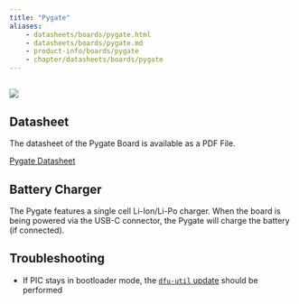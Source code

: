 ```yaml
---
title: "Pygate"
aliases:
    - datasheets/boards/pygate.html
    - datasheets/boards/pygate.md
    - product-info/boards/pygate
    - chapter/datasheets/boards/pygate
---
```


## ![](/gitbook/assets/pygate.png)

## Datasheet

The datasheet of the Pygate Board is available as a PDF File.

<a href="/gitbook/assets/specsheets/Pycom_002_Specsheets_Pygate_v1.pdf" target="_blank"> Pygate Datasheet </a>

## Battery Charger

The Pygate features a single cell Li-Ion/Li-Po charger. When the board is being powered via the USB-C connector, the Pygate will charge the battery \(if connected\).

## Troubleshooting

* If PIC stays in bootloader mode, the [`dfu-util` update](/pytrackpysense/installation/firmware) should be performed

